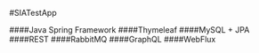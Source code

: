 #SIATestApp

####Java Spring Framework
####Thymeleaf
####MySQL + JPA
####REST
####RabbitMQ
####GraphQL
####WebFlux

